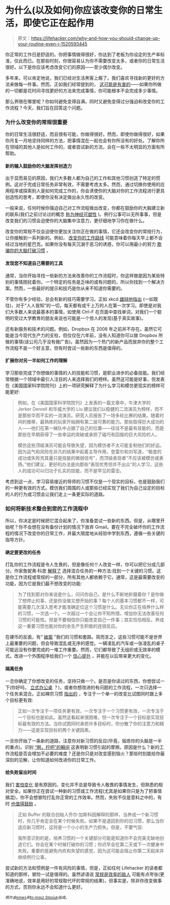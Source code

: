 # 为什么(以及如何)你应该改变你的日常生活，即使它正在起作用

> 原文：<https://lifehacker.com/why-and-how-you-should-change-up-your-routine-even-i-1520593445>

你正常的工作日是舒适的。你把事情做得很好，你达到了老板为你设定的生产率标准，仅此而已。在那些时刻，你很容易认为你不需要改变太多，或者你的日常生活很好。以下是你应该考虑改变它们的原因——至少偶尔改变。



多年来，可以肯定地说，我们已经对生活黑客上瘾了。我们喜欢寻找新的更好的方法来做每一件事。然而，正如我们经常提到的， [这可能是有害的](https://lifehacker.com/confessions-of-a-recovering-lifehacker-5912815)——如果你所做的一切都是花时间寻找更好的方法来完成事情，你可能根本不会完成多少事情。

那么界限在哪里呢？你如何避免变得自满，同时又避免变得过分强迫和改变你的工作流程？今天，我们旨在回答这个问题。

### 为什么改变你的常规很重要

你的日常生活很舒适，而且很有可能，你做得很好。然而，即使你做得很好，如果你月复一月地坚持同样的方法，把事情混在一起也会有你所没有的好处。了解你所在领域的其他人是如何工作的，或者尝试新的方法，会在一些不太明显的方面有所帮助。

#### 新的输入鼓励你的大脑发挥创造力

出于显而易见的原因，我们大多数人都为自己的工作和其他习惯创造了特定的惯例。这对于完成日常任务非常有效，不需要考虑太多。然而，通过切换你使用的应用程序或探索别人是如何完成工作的，你会诱使你的大脑对你的工作流程进行更具创造性的思考，即使你没有决定做出永久性的改变。

一般来说，任何时候你强迫自己对工作流程做出改变，你都在鼓励你的大脑建立新的联系(我们之前讨论过的概念 [称为神经可塑性](https://lifehacker.com/the-science-of-inspiration-and-how-to-make-it-work-for-1467413542) )。例行公事可以无所事事，但是改变我们的习惯会迫使你的大脑集中注意力，更仔细地学习你在做什么。

改变你的常规不仅会迫使你更加关注你正在做的事情，它还会改变你的常规行为，让你接触到一系列新的。例如， [改变你的工作路线](http://lifehacker.com/find-a-different-route-to-work-to-exercise-your-brain-587260303) 可能意味着你每天早上都不会经过当地的星巴克。如果你没有每天沉溺于恶习的诱惑，你可以用最小的努力 [欺骗你的大脑打破习惯](http://lifehacker.com/how-to-trick-your-brain-to-create-a-new-healthy-habit-868231704) 。

#### 发现您不知道自己需要的工具

通常，当你开始寻找一些新的方法来改善你的工作流程时，你这样做是因为某些特别的事情困扰着你。一个特定的任务是乏味的或有问题的，所以你找到一个解决方案。然而，一些最好的提示和技巧是你从来不知道你需要的。

不管你有多少经验，总会有新的技巧需要学习。正如 xkcd [雄辩地指出](http://xkcd.com/1053/) (一如既往)，对于“人人皆知”的一切，每天都有成千上万的人在第一次学习。即使是对我们大多数人来说最基本的事情，如使用 Ctrl-F 在页面中查找单词，对我们一个聪明的受过大学教育的朋友来说也可能是一个惊人的发现(基于真实故事)。

还有新服务和技术的问题。例如，Dropbox 在 2008 年之前并不存在。虽然它可能是当今现代生产力的支柱，但仅仅在六年前，没有人知道你可以做 Dropbox 所做的事情(该公司几乎没有做广告)。虽然因为一个热门的新产品而放弃你的整个工作流程不是一个好主意，但有时尝试一些新的东西是值得的。

#### 扩展你对另一半如何工作的理解

学习那些完成了你想做的事情的人的技能和习惯，是职业进步的必备技能。我们经常根据一个领域中最引人注目的人来选择我们的榜样。虽然这可能是好事，但发表在《美国国家科学院院刊》上的一项研究解释了为什么学习和模仿更现实的榜样可能更好:

> 例如，在《美国国家科学院院刊》上发表的一篇文章中，牛津大学的 Jerker Denrell 和华威大学的 Liu 建议我们以稳健的二流演员为榜样，而不是那些华而不实的一流演员。研究人员报告了一场多轮比赛的结果。随着时间的推移，最熟练的玩家开始拥有第二层可靠的能力。那些取得巨大成功的人——他们在第一梯队中占据了自己的位置——往往不是最有技能的，而是那些在早期获得了一些幸运的突破或承担了碰巧有回报的巨大风险的人。
> 
> 模仿这些顶级演员可能会导致失望，因为模仿者不太可能复制他们的好运。因为运气和风险在非凡的结果中起着主导作用，登雷尔和刘写道，“极度的成功或失败充其量只是技能的微弱信号”，而顶级表现者“不应该被模仿或表扬。”他们建议，更好的办法是向那些“表现优秀但并不出众”的人学习，这些人的成功可以归功于扎实的技能，而不是罕见的雷击。

考虑到这一点，学习容易接近的导师的习惯不仅是一个现实的目标，也是鼓励我们的一种更有效的方式。模仿我们周围的人或那些已经实现了我们为自己设定的目标的人的行为或习惯会让我们走上一条更实际的道路。

### 如何将新技术整合到您的工作流程中

所以，你决定是时候把它混合起来了，你准备尝试一些新的东西。但是，从哪里开始呢？你不会想在没有备份计划的情况下放弃 Gmail。要在不完全破坏你的工作流程的情况下改变你的日常工作，并最大限度地从经验中学到东西，遵循一些关键的指导方针。

#### 确定要更改的任务

打乱你的工作流程是令人生畏的，但是像任何个人改变一样，你可以把它分成几部分。作家詹妮弗·科恩 [解释了](http://www.forbes.com/sites/jennifercohen/2013/09/11/do-you-want-to-change-your-life-for-the-better-7-ways-to-make-it-a-habit/) 选择混合任务的一种方法:找到一个关键的习惯。这是你工作流程或常规的一部分，所有其他人都依赖于它。通常，这是最需要改变的功能，因为它是我们最不想改变的功能:

> 为了找到那对你来说是什么，问问你自己，是什么不断地折磨着你？是你做了想停止的事，还是你没做又想开始的事？每个人的基本习惯都不一样，可能需要几次深入思考才能准确定位这个习惯是什么。无论你正在培养什么样的习惯，一次选一个。一次超过一个会让你不知所措，增加你无法改善任何习惯的可能性。但是不要相信你只能改变自己一件事；其实恰恰相反。养成这一重要习惯也能对你的余生产生积极的连锁反应。

在硬币的反面，有“ [破窗](https://lifehacker.com/identify-your-broken-windows-to-keep-bad-habits-in-ch-5986048) ”我们的习惯和套路。简而言之，这些习惯可能不是世界上最重要的问题，但会导致混乱或无序的感觉。一辆凌乱的汽车或一张凌乱的桌子可能远没有你要完成的一堆工作重要。然而，它们都导致了无组织或无效率的模式。改进一个外围程序给我们一个 [信心提升](http://lifehacker.com/how-to-build-your-confidence-and-why-it-matters-1442414831) ，并能在以后带来更大的变化。

#### 隔离任务

一旦你确定了你想改变的任务，坚持只做一个。是否是你读过的东西，你想尝试一下(你好吗， [立式办公桌](https://lifehacker.com/one-year-at-my-standing-desk-5881393) ？)，或者你想改进的有问题的工作流程，一次只选择一个任务来混合。正如禅宗习惯 [指出的](http://zenhabits.net/7-little-habits-that-can-change-your-life-and-how-to-form-them/) ，专注于一个单一的改变比试图同时跟上多个目标更有效:

> 正如一次专注于一项任务更有效，一次专注于一个习惯更有效，一次专注于一个目标也是如此。虽然这看起来很困难，但一次专注于一个目标是实现目标最有效的方法。当你试图同时承担许多目标时，你分散了你的注意力和精力——这是实现目标的两个关键因素。

一旦你开始了一条新的道路，注意你对新习惯的反应(毕竟，锻炼你的头脑是一半的重点)。识别 [“啊，拧吧”的瞬间](https://lifehacker.com/identify-ah-screw-it-moments-to-make-new-habits-stick-824516263) 这表明新习惯引起的摩擦。原因是什么？新的工作流程是否会增加不必要的难度？还是你只是对改变感到恼火？那些时刻能给你最深刻的见解，让你知道如何改进你的日常工作。

#### 给失败留出时间

我们 [害怕变化](https://lifehacker.com/why-youre-so-afraid-of-change-and-what-you-can-do-abou-5982622) 是有原因的。变化并不总是导致令人敬畏的事情发生，但熟悉的相对安全。如果你正在尝试一种新的习惯或工作流程(尤其是如果你只是为了把事情搞混)，你不会想冒险打乱你正常的工作效率。然而，失败不仅是意料之中的，有时 [也值得鼓励](http://lifehacker.com/how-and-why-to-intentionally-set-yourself-up-for-fail-5985565) 。

> 正如 Buffer 的联合创始人乔尔·加斯科因解释的那样，当养成一个新习惯时，你几乎肯定会在某个时候失败。如果不是退回到你的旧习惯，那么当你适应新习惯时，这将是一个小小的生产力损失。但是，不要气馁:
> 
> 我所意识到的是，培养习惯的一个关键部分可能是知道你不会完美无缺地创造它们。你会在某个时候打破你的习惯；你迟早会在第二天或下一次健身中失败。重要的是避免内疚和失望的感觉，因为这可能会阻止你第二天起床并继续例行公事。

尝试新的方法和惯例是一件有风险的事情，但是，正如任何 Lifehacker 的读者都知道的那样，冒险一试是值得的。虽然谚语说 [常规是效率的敌人](http://www.sitepoint.com/is-routine-undermining-your-productivity/) 可能有点夸张(更准确地说，效率是用好的常规取代坏的常规的结果)，但事实是，除非你改变做事的方式，否则你永远不会知道什么更好。

<small>*照片由*</small>[<small>*smws*</small>](http://www.flickr.com/photos/smws/2155704710/)<small>*和*</small>[<small>*to masz Stasiuk*</small>](http://www.flickr.com/photos/zstasiuk/6065631472/)<small>*组成。*</small>